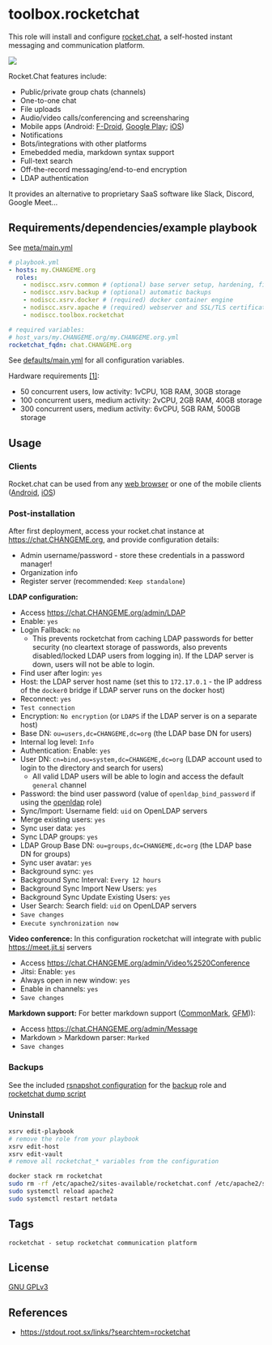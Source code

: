 # toolbox.rocketchat

This role will install and configure [rocket.chat](https://rocket.chat), a self-hosted instant messaging and communication platform. 

[![](https://i.imgur.com/Fsb8xym.png)](https://i.imgur.com/Fsb8xym.png)

Rocket.Chat features include:
- Public/private group chats (channels)
- One-to-one chat
- File uploads
- Audio/video calls/conferencing and screensharing
- Mobile apps (Android: [F-Droid](https://f-droid.org/en/packages/chat.rocket.android/), [Google Play](https://play.google.com/store/apps/details?id=chat.rocket.android); [iOS](https://apps.apple.com/us/app/rocket-chat/id1148741252))
- Notifications
- Bots/integrations with other platforms
- Emebedded media, markdown syntax support
- Full-text search
- Off-the-record messaging/end-to-end encryption
- LDAP authentication

It provides an alternative to proprietary SaaS software like Slack, Discord, Google Meet...


## Requirements/dependencies/example playbook

See [meta/main.yml](meta/main.yml)

```yaml
# playbook.yml
- hosts: my.CHANGEME.org
  roles:
    - nodiscc.xsrv.common # (optional) base server setup, hardening, firewall, bruteforce prevention
    - nodiscc.xsrv.backup # (optional) automatic backups
    - nodiscc.xsrv.docker # (required) docker container engine
    - nodiscc.xsrv.apache # (required) webserver and SSL/TLS certificates
    - nodiscc.toolbox.rocketchat

# required variables:
# host_vars/my.CHANGEME.org/my.CHANGEME.org.yml
rocketchat_fqdn: chat.CHANGEME.org
```

See [defaults/main.yml](defaults/main.yml) for all configuration variables.

Hardware requirements [[1]](https://docs.rocket.chat/quick-start/installing-and-updating/hardware-requirements):
- 50 concurrent users, low activity: 1vCPU, 1GB RAM, 30GB storage
- 100 concurrent users, medium activity: 2vCPU, 2GB RAM, 40GB storage
- 300 concurrent users, medium activity: 6vCPU, 5GB RAM, 500GB storage

## Usage

### Clients

Rocket.chat can be used from any [web browser](https://www.mozilla.org/en-US/firefox/) or one of the mobile clients ([Android](https://f-droid.org/en/packages/chat.rocket.android/), [iOS](https://apps.apple.com/us/app/rocket-chat/id1148741252))

### Post-installation

After first deployment, access your rocket.chat instance at https://chat.CHANGEME.org, and provide configuration details:
- Admin username/password - store these credentials in a password manager!
- Organization info
- Register server (recommended: `Keep standalone`)

**LDAP configuration:**
- Access https://chat.CHANGEME.org/admin/LDAP
- Enable: `yes`
- Login Fallback: `no`
  - This prevents rocketchat from caching LDAP passwords for better security (no cleartext storage of passwords, also prevents disabled/locked LDAP users from logging in). If the LDAP server is down, users will not be able to login. 
- Find user after login: `yes`
- Host: the LDAP server host name (set this to `172.17.0.1` - the IP address of the `docker0` bridge if LDAP server runs on the docker host)
- Reconnect: `yes`
- `Test connection`
- Encryption: `No encryption` (or `LDAPS` if the LDAP server is on a separate host)
- Base DN: `ou=users,dc=CHANGEME,dc=org` (the LDAP base DN for users)
- Internal log level: `Info`
- Authentication: Enable: `yes`
- User DN: `cn=bind,ou=system,dc=CHANGEME,dc=org` (LDAP account used to login to the directory and search for users)
  - All valid LDAP users will be able to login and access the default `general` channel
- Password: the bind user password (value of `openldap_bind_password` if using the [openldap](../openldap) role)
- Sync/Import: Username field: `uid` on OpenLDAP servers
- Merge existing users: `yes`
- Sync user data: `yes`
- Sync LDAP groups: `yes`
- LDAP Group Base DN: `ou=groups,dc=CHANGEME,dc=org` (the LDAP base DN for groups)
- Sync user avatar: `yes`
- Background sync: `yes`
- Background Sync Interval: `Every 12 hours`
- Background Sync Import New Users: `yes`
- Background Sync Update Existing Users: `yes`
- User Search: Search field: `uid` on OpenLDAP servers
- `Save changes`
- `Execute synchronization now`

**Video conference:** In this configuration rocketchat will integrate with public https://meet.jit.si servers
- Access https://chat.CHANGEME.org/admin/Video%2520Conference
- Jitsi: Enable: `yes`
- Always open in new window: `yes`
- Enable in channels: `yes`
- `Save changes`

**Markdown support:** For better markdown support ([CommonMark](https://spec.commonmark.org/0.29/), [GFM](https://github.github.com/gfm/))):
- Access https://chat.CHANGEME.org/admin/Message
- Markdown > Markdown parser: `Marked`
- `Save changes`

### Backups

See the included [rsnapshot configuration](templates/etc_rsnasphot.d_rocketchat.conf.j2) for the [backup](../backup) role and [rocketchat dump script](templates/_user_local_bin_rocketchat-dump.sh.j2)

### Uninstall

```bash
xsrv edit-playbook
# remove the role from your playbook
xsrv edit-host
xsrv edit-vault
# remove all rocketchat_* variables from the configuration
```

```bash
docker stack rm rocketchat
sudo rm -rf /etc/apache2/sites-available/rocketchat.conf /etc/apache2/sites-enabled/rocketchat.conf /usr/local/bin/rocketchat-dump-mongodb.sh /etc/rsnapshot.d/rocketchat.conf /etc/ansible/facts.d/rocketchat.fact /etc/netdata/go.d/httpcheck.conf.d/rocketchat.conf /var/lib/rocket.chat
sudo systemctl reload apache2
sudo systemctl restart netdata
```


## Tags

<!--BEGIN TAGS LIST-->
```
rocketchat - setup rocketchat communication platform
```
<!--END TAGS LIST-->


## License

[GNU GPLv3](../../LICENSE)

## References

- https://stdout.root.sx/links/?searchtem=rocketchat

